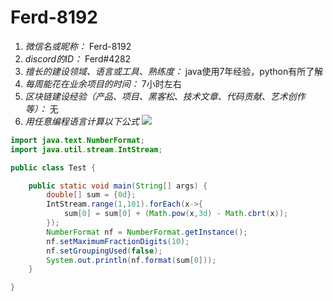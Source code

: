 # Ferd-8192

1. *微信名或昵称：* Ferd-8192
2. *discord的ID：* Ferd#4282
3. *擅长的建设领域、语言或工具、熟练度：* java使用7年经验，python有所了解
4. *每周能花在业余项目的时间：* 7小时左右
5. *区块链建设经验（产品、项目、黑客松、技术文章、代码贡献、艺术创作等）：* 无
6. *用任意编程语言计算以下公式*
![](https://latex.codecogs.com/svg.image?\sum_{n=1}^{100}\left&space;(n^{3}-\sqrt[3]{n}&space;\right&space;))

```java
import java.text.NumberFormat;
import java.util.stream.IntStream;

public class Test {

    public static void main(String[] args) {
        double[] sum = {0d};
        IntStream.range(1,101).forEach(x->{
            sum[0] = sum[0] + (Math.pow(x,3d) - Math.cbrt(x));
        });
        NumberFormat nf = NumberFormat.getInstance();
        nf.setMaximumFractionDigits(10);
        nf.setGroupingUsed(false);
        System.out.println(nf.format(sum[0]));
    }

}
```
